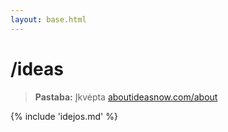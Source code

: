 ```yaml
---
layout: base.html
---
```


# /ideas

> **Pastaba:** Įkvėpta [aboutideasnow.com/about](https://aboutideasnow.com/about)

{% include 'idejos.md' %}